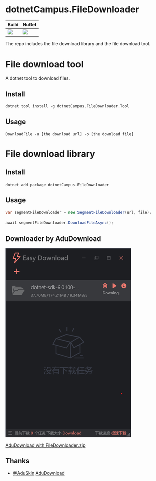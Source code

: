 # dotnetCampus.FileDownloader

| Build | NuGet |
|--|--|
|![](https://github.com/dotnet-campus/dotnetCampus.FileDownloader/workflows/.NET%20Core/badge.svg)|[![](https://img.shields.io/nuget/v/dotnetCampus.FileDownloader.svg)](https://www.nuget.org/packages/dotnetCampus.FileDownloader)|

The repo includes the file download library and the file download tool.

# File download tool

A dotnet tool to download files.

## Install

```
dotnet tool install -g dotnetCampus.FileDownloader.Tool
```

## Usage

```
DownloadFile -u [the download url] -o [the download file]
```

# File download library

## Install

```
dotnet add package dotnetCampus.FileDownloader
```

## Usage

```csharp
var segmentFileDownloader = new SegmentFileDownloader(url, file);

await segmentFileDownloader.DownloadFileAsync();
```

## Downloader by AduDownload

![](docs/images/AduDownload_with_FileDownloader_1.0.1.png)

[AduDownload with FileDownloader.zip](https://github.com/dotnet-campus/dotnetCampus.FileDownloader/releases/download/AduDownload_1.0.1/AduDownload.with.FileDownloader.zip)

## Thanks

- [@AduSkin](https://github.com/AduSkin) [AduDownload](https://gitee.com/aduskin/AduDownload)
